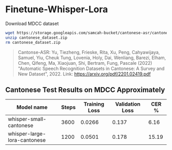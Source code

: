 # Finetune-Whisper-Lora

Download MDCC dataset

```bash
wget https://storage.googleapis.com/samcah-bucket/cantonese-asr/cantonese_dataset.zip
unzip cantonese_dataset.zip
rm cantonese_dataset.zip
```

> Cantonse-ASR: Yu, Tiezheng, Frieske, Rita, Xu, Peng, Cahyawijaya, Samuel, Yiu, Cheuk Tung, Lovenia, Holy, Dai, Wenliang, Barezi, Elham, Chen, Qifeng, Ma, Xiaojuan, Shi, Bertram, Fung, Pascale (2022) "Automatic Speech Recognition Datasets in Cantonese: A Survey and New Dataset", 2022. Link: https://arxiv.org/pdf/2201.02419.pdf

## Cantonese Test Results on MDCC Approximately

| Model name                   | Steps | Training Loss | Validation Loss | CER % |
| ---------------------------- | ----- | ------------- | --------------- | ----- |
| whisper-small-cantonese      | 3600  | 0.0266        | 0.137           | 6.16  |
| whisper-large-lora-cantonese | 1200  | 0.0501        | 0.178           | 15.19 |
